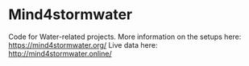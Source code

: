 # Mind4stormwater
Code for Water-related projects.
More information on the setups here: https://mind4stormwater.org/
Live data here: http://mind4stormwater.online/
